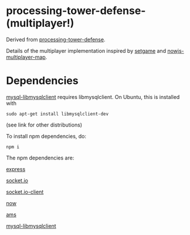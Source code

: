 # processing-tower-defense-(multiplayer!)

Derived from [processing-tower-defense](https://github.com/rictic/processing-tower-defense).

Details of the multiplayer implementation inspired by [setgame](https://github.com/vincentwoo/setgame) and [nowjs-multiplayer-map](https://github.com/rockhowse/nowjs-multiplayer-map).

# Dependencies

[mysql-libmysqlclient](http://sannis.github.com/node-mysql-libmysqlclient/index.html) requires libmysqlclient. On Ubuntu, this is installed with

    sudo apt-get install libmysqlclient-dev

(see link for other distributions)

To install npm dependencies, do:

    npm i

The npm dependencies are:

[express](http://expressjs.com/)

[socket.io](http://socket.io/)

[socket.io-client](https://github.com/LearnBoost/socket.io-client)

[now](http://nowjs.com/)

[ams](https://github.com/kof/node-ams)

[mysql-libmysqlclient](http://sannis.github.com/node-mysql-libmysqlclient/index.html)
